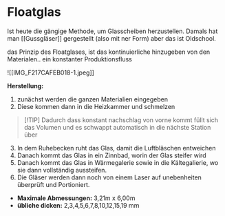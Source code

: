 # Floatglas

Ist heute die gängige Methode, um Glasscheiben herzustellen. Damals hat man [[Gussgläser]] gergestellt (also mit ner Form) aber das ist Oldschool.

das Prinzip des Floatglases, ist das kontinuierliche hinzugeben von den Materialen.. ein konstanter Produktionsfluss

![[IMG_F217CAFEB018-1.jpeg]]


**Herstellung:**
1. zunächst werden die ganzen Materialien eingegeben
2. Diese kommen dann in die Heizkammer und schmelzen
>[!TIP] Dadurch dass konstant nachschlag von vorne kommt füllt sich das Volumen und es schwappt automatisch in die nächste Station über
3. In dem Ruhebecken ruht das Glas, damit die Luftbläschen entweichen
4. Danach kommt das Glas in ein Zinnbad, worin der Glas steifer wird
5. Danach kommt das Glas in Wärmegalerie sowie in die Kältegalierie, wo sie dann vollständig aussteifen.
6. Die Gläser werden dann noch von einem Laser auf unebenheiten überprüft und Portioniert.

- **Maximale Abmessungen:** 3,21m x 6,00m
- **übliche dicken:** 2,3,4,5,6,7,8,10,12,15,19 mm
